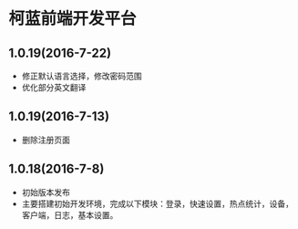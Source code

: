 # 柯蓝前端开发平台

## 1.0.19(2016-7-22)
- 修正默认语言选择，修改密码范围
- 优化部分英文翻译

## 1.0.19(2016-7-13)
- 删除注册页面

## 1.0.18(2016-7-8)
- 初始版本发布
- 主要搭建初始开发环境，完成以下模块：登录，快速设置，热点统计，设备，客户端，日志，基本设置。
